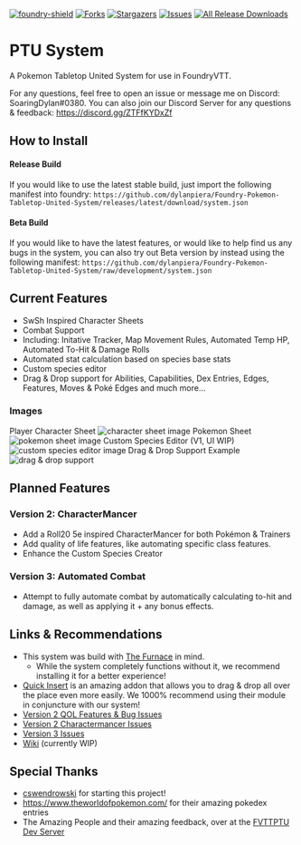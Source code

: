 [![foundry-shield]][foundry-url]
[![Forks][forks-shield]][forks-url]
[![Stargazers][stars-shield]][stars-url]
[![Issues][issues-shield]][issues-url]
[![All Release Downloads](https://img.shields.io/github/downloads/dylanpiera/Foundry-Pokemon-Tabletop-United-System/total.svg)]()

# PTU System
A Pokemon Tabletop United System for use in FoundryVTT.

For any questions, feel free to open an issue or message me on Discord: SoaringDylan#0380.
You can also join our Discord Server for any questions & feedback: https://discord.gg/ZTFfKYDxZf

## How to Install
#### Release Build
If you would like to use the latest stable build, just import the following manifest into foundry: 
`https://github.com/dylanpiera/Foundry-Pokemon-Tabletop-United-System/releases/latest/download/system.json`
#### Beta Build
If you would like to have the latest features, or would like to help find us any bugs in the system, you can also try out Beta version by instead using the following manifest:
 `https://github.com/dylanpiera/Foundry-Pokemon-Tabletop-United-System/raw/development/system.json`

## Current Features
- SwSh Inspired Character Sheets
- Combat Support 
 - Including: Initative Tracker, Map Movement Rules, Automated Temp HP, Automated To-Hit & Damage Rolls
- Automated stat calculation based on species base stats
- Custom species editor
- Drag & Drop support for Abilities, Capabilities, Dex Entries, Edges, Features, Moves & Poké Edges
and much more...

### Images
Player Character Sheet
![character sheet image](https://cdn.discordapp.com/attachments/429729503149817856/801897991715029002/character-sheet.gif "Character Sheet Preview")
Pokemon Sheet
![pokemon sheet image](https://media.discordapp.net/attachments/429729503149817856/801896273473044540/pokemon-sheet.gif "Pokemon Sheet Preview")
Custom Species Editor (V1, UI WIP)
![custom species editor image](https://cdn.discordapp.com/attachments/429729503149817856/801898798816296980/custom-species-editor.gif "Custom Species Editor Preview")
Drag & Drop Support Example
![drag & drop support](https://cdn.discordapp.com/attachments/429729503149817856/801898068530167829/drag-and-drop.gif "Drag & Drop Preview")

## Planned Features
### Version 2: CharacterMancer
- Add a Roll20 5e inspired CharacterMancer for both Pokémon & Trainers
- Add quality of life features, like automating specific class features.
- Enhance the Custom Species Creator

### Version 3: Automated Combat
- Attempt to fully automate combat by automatically calculating to-hit and damage, as well as applying it + any bonus effects.

## Links & Recommendations
- This system was build with [The Furnace](https://github.com/League-of-Foundry-Developers/fvtt-module-furnace) in mind. 
    - While the system completely functions without it, we recommend installing it for a better experience!
- [Quick Insert](https://gitlab.com/fvtt-modules-lab/quick-insert) is an amazing addon that allows you to drag & drop all over the place even more easily. We 1000% recommend using their module in conjuncture with our system!
- [Version 2 QOL Features & Bug Issues](https://github.com/dylanpiera/Foundry-Pokemon-Tabletop-United-System/issues?q=is:open+is:issue+milestone:%22Version+2%22)
- [Version 2 Charactermancer Issues](https://github.com/dylanpiera/Foundry-Pokemon-Tabletop-United-System/issues?q=is:open+is:issue+milestone:Charactermancer)
- [Version 3 Issues](https://github.com/dylanpiera/Foundry-Pokemon-Tabletop-United-System/issues?q=is:open+is:issue+milestone:%22Automated+Combat+System%22)
- [Wiki](https://github.com/dylanpiera/Foundry-Pokemon-Tabletop-United-System/wiki) (currently WIP)

## Special Thanks
* [cswendrowski](https://github.com/cswendrowski) for starting this project!
* https://www.theworldofpokemon.com/ for their amazing pokedex entries 
* The Amazing People and their amazing feedback, over at the [FVTTPTU Dev Server](https://discord.gg/fE3w59q)

[foundry-shield]: https://img.shields.io/badge/Foundry-v10.291-informational
[foundry-url]: https://foundryvtt.com/
[forks-shield]: https://img.shields.io/github/forks/dylanpiera/Foundry-Pokemon-Tabletop-United-System.svg?style=flat-square
[forks-url]: https://github.com/dylanpiera/Foundry-Pokemon-Tabletop-United-System/network/members
[stars-shield]: https://img.shields.io/github/stars/dylanpiera/Foundry-Pokemon-Tabletop-United-System.svg?style=flat-square
[stars-url]: https://github.com/dylanpiera/Foundry-Pokemon-Tabletop-United-System/stargazers
[issues-shield]: https://img.shields.io/github/issues/dylanpiera/Foundry-Pokemon-Tabletop-United-System.svg?style=flat-square
[issues-url]: https://github.com/dylanpiera/Foundry-Pokemon-Tabletop-United-System/issues
